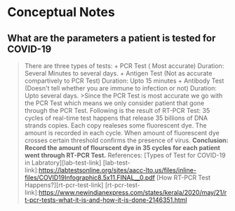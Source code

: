 # Conceptual Notes #

## What are the parameters a patient is tested for COVID-19 ##

   >There are three types of tests:
    + PCR Test ( Most accurate) Duration: Several Minutes to several days.
    + Antigen Test (Not as accurate compartively to PCR Test) Duration: Upto 15 minutes
    + Antibody Test (Doesn't tell whether you are immune to infection or not) Duration: Upto several days.
    >Since the PCR Test is most accurate we go with the PCR Test which means we only consider patient that gone through the PCR Test.
    Following is the result of RT-PCR Test:
    35 cycles of real-time test happens that release 35 billions of DNA strands copies. Each copy realeses some fluorescent dye. The amount
    is recorded in each cycle. When amount of fluorescent dye crosses certain threshold confirms the presence of virus.
    **Conclusion: Record the amount of flourscent dye in 35 cycles for each patient went through RT-PCR Test.**
  >References: [Types of Test for COVID-19 in Labratory][lab-test-link]
[lab-test-link]:<https://labtestsonline.org/sites/aacc-lto.us/files/inline-files/COVID19Infographic8.5x11.FINAL__0.pdf>
[How RT-PCR Test Happens?][rt-pcr-test-link]
[rt-pcr-test-link]:<https://www.newindianexpress.com/states/kerala/2020/may/21/rt-pcr-tests-what-it-is-and-how-it-is-done-2146351.html>
